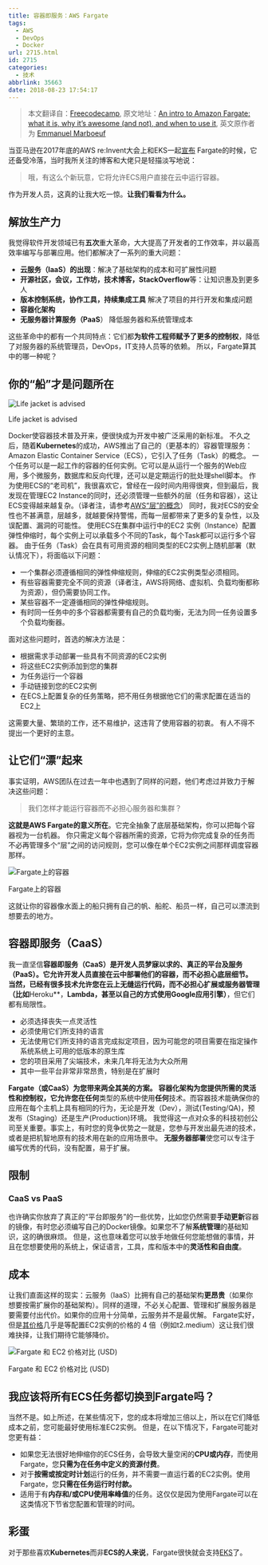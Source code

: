 ```yaml
---
title: 容器即服务：AWS Fargate
tags:
  - AWS
  - DevOps
  - Docker
url: 2715.html
id: 2715
categories:
  - 技术
abbrlink: 35663
date: 2018-08-23 17:54:17
---
```


> 本文翻译自：[Freecodecamp](https://medium.freecodecamp.org/amazon-fargate-goodbye-infrastructure-3b66c7e3e413), 原文地址：[An intro to Amazon Fargate: what it is, why it’s awesome (and not), and when to use it](https://medium.freecodecamp.org/amazon-fargate-goodbye-infrastructure-3b66c7e3e413), 英文原作者为 [Emmanuel Marboeuf](https://medium.freecodecamp.org/@emmanuelboumeraf)

当亚马逊在2017年底的AWS re:Invent大会上和EKS一起[宣布](https://www.youtube.com/watch?v=8i82i9QYUGs) Fargate的时候，它还备受冷落，当时我所关注的博客和大佬只是轻描淡写地说：

> 哦，有这么个新玩意，它将允许ECS用户直接在云中运行容器。

作为开发人员，这真的让我大吃一惊。**让我们看看为什么。**

解放生产力
-----

我觉得软件开发领域已有**五次**重大革命，大大提高了开发者的工作效率，并以最高效率编写与部署应用。他们都解决了一系列的重大问题：

*   **云服务（IaaS）的出现**：解决了基础架构的成本和可扩展性问题
*   **开源社区，会议，工作坊，技术博客，StackOverflow**等：让知识惠及到更多人
*   **版本控制系统，协作工具，持续集成工具** 解决了项目的并行开发和集成问题
*   **容器化架构**
*   **无服务器计算服务（PaaS**） 降低服务器和系统管理成本

这些革命中的都有一个共同特点：它们都**为软件工程师赋予了更多的控制权**，降低了对服务器的系统管理员，DevOps，IT支持人员等的依赖。 所以，Fargate算其中的哪一种呢？

你的“船”才是问题所在
-----------

![Life jacket is advised](http://baiyuan.wang/wp-content/uploads/2018/08/20180823175209119.jpg "Life jacket is advised")

Life jacket is advised

Docker使容器技术普及开来，便很快成为开发中被广泛采用的新标准。 不久之后，随着**Kubernetes**的成功，AWS推出了自己的（更基本的）容器管理服务：Amazon Elastic Container Service（ECS），它引入了任务（Task）的概念。 一个任务可以是一起工作的容器的任何实例。它可以是从运行一个服务的Web应用，多个微服务，数据库和反向代理，还可以是定期运行的批处理shell脚本。 作为使用ECS的“老司机”，我很喜欢它，曾经在一段时间内用得很爽，但到最后，我发现在管理EC2 Instance的同时，还必须管理一些额外的层（任务和容器），这让ECS变得越来越复杂。（译者注，请参考[AWS“层”的概念](https://docs.aws.amazon.com/zh_cn/opsworks/latest/userguide/welcome_classic.html#welcome-classic-stacks)） 同时，我对ECS的安全性也不甚满意，层越多，就越要保持警惕，而每一层都带来了更多的复杂性，以及误配置、漏洞的可能性。 使用ECS在集群中运行中的EC2 实例（Instance）配置弹性伸缩时，每个实例上可以承载多个不同的Task，每个Task都可以运行多个容器。 由于任务（Task）会在具有可用资源的相同类型的EC2实例上随机部署（默认情况下），将面临以下问题：

*   一个集群必须遵循相同的弹性伸缩规则，伸缩的EC2实例类型必须相同。
*   有些容器需要完全不同的资源（译者注，AWS将网络、虚拟机、负载均衡都称为资源），但仍需要协同工作。
*   某些容器不一定遵循相同的弹性伸缩规则。
*   有时同一任务中的多个容器都需要有自己的负载均衡，无法为同一任务设置多个负载均衡器。

面对这些问题时，首选的解决方法是：

*   根据需求手动部署一些具有不同资源的EC2实例
*   将这些EC2实例添加到您的集群
*   为任务运行一个容器
*   手动链接到您的EC2实例
*   在ECS上配置复杂的任务策略，把不用任务根据他它们的需求配置在适当的EC2上

这需要大量、繁琐的工作，还不易维护，这违背了使用容器的初衷。 有人不得不提出一个更好的主意。

让它们“漂”起来
--------

事实证明，AWS团队在过去一年中也遇到了同样的问题，他们考虑过并致力于解决这些问题：

> 我们怎样才能运行容器而不必担心服务器和集群？

**这就是AWS Fargate的意义所在**。它完全抽象了底层基础架构，你可以把每个容器视为一台机器。 你只需定义每个容器所需的资源，它将为你完成复杂的任务而不必再管理多个“层”之间的访问规则，您可以像在单个EC2实例之间那样调度容器那样。

![Fargate上的容器](http://baiyuan.wang/wp-content/uploads/2018/08/20180823175211214.jpg "Fargate上的容器")

Fargate上的容器

这就让你的容器像水面上的船只拥有自己的帆、船舵、船员一样，自己可以漂流到想要去的地方。

容器即服务（CaaS）
-----------

我一直坚信**容器即服务（CaaS）是开发人员梦寐以求的、真正的平台及服务（PaaS）。它允许开发人员直接在云中部署他们的容器，而不必担心底层细节。 当然，已经有很多技术允许您在云上无缝运行代码，而不必担心扩展或服务器管理（比如**Heroku**，**Lambda，**甚至以自己的方式使用**Google应用引擎）**，但它们都有局限性。

*   必须选择丧失一点灵活性
*   必须使用它们所支持的语言
*   无法使用它们所支持的语言完成拟定项目，因为可能您的项目需要在指定操作系统系统上可用的低版本的原生库
*   您的项目采用了尖端技术，未来几年将无法为大众所用
*   其中一些平台非常非常昂贵，特别是在扩展时

**Fargate（或CaaS）**为您带来两全其美的方案。 **容器化架构**为您提供所需的灵活性和控制权，它允许您在**任何**类型的系统中使用**任何**技术。而容器技术能确保你的应用在每个主机上具有相同的行为，无论是开发（Dev），测试(Testing/QA)，预发布（Staging）还是生产(Production)环境。 我觉得这一点对众多的科技初创公司至关重要。事实上，有时您的竞争优势之一就是，您参与开发出最先进的技术，或者是把机智地原有的技术用在新的应用场景中。 **无服务器部署**使您可以专注于编写优秀的代码，没有配置，易于扩展。

限制
--

### CaaS vs PaaS

也许确实你放弃了真正的“平台即服务”的一些优势，比如您仍然需要**手动更新**容器的镜像，有时您必须编写自己的Docker镜像。如果您不了解**系统管理**的基础知识，这的确很麻烦。 但是，这也意味着您可以放手地做任何您能想做的事情，并且在您想要使用的系统上，保证语言，工具，库和版本中的**灵活性和自由度**。

成本
--

让我们直面这样的现实：云服务（IaaS）比拥有自己的基础架构**更昂贵**（如果你想要按需扩展你的基础架构）。同样的道理，不必关心配置、管理和扩展服务器是要需要付出代价。如果你的应用十分简单，云服务并不是最优解。 Fargate实好，但是[其价格](https://aws.amazon.com/fargate/pricing/)几乎是等配置EC2实例的价格的 4 倍（例如t2.medium）这让我们很难抉择，让我们期待它能够降价。

![Fargate 和 EC2 价格对比 (USD)](http://baiyuan.wang/wp-content/uploads/2018/08/20180823175211315.jpg "Fargate 和 EC2 价格对比 (USD)")

Fargate 和 EC2 价格对比 (USD)

我应该将所有ECS任务都切换到Fargate吗？
------------------------

当然不是。如上所述，在某些情况下，您的成本将增加三倍以上，所以在它们降低成本之前，您可能最好使用标准EC2实例。 但是，在以下情况下，Fargate可能对您更有益：

*   如果您无法很好地伸缩你的ECS任务，会导致大量空闲的**CPU或内存**，而使用Fargate，您**只需为在任务中定义的资源付费**。
*   对于**按需或按定时计划**运行的任务，并不需要一直运行着的EC2实例。使用Fargate，您**只需在任务运行时付款。**
*   适用于有**内存和/或CPU使用率峰值**的任务。这仅仅是因为使用Fargate可以在这类情况下节省您配置和管理的时间。

彩蛋
--

对于那些喜欢**Kubernetes**而非**ECS的人来说**，Fargate很快就会支持[EKS](https://aws.amazon.com/eks/)了。